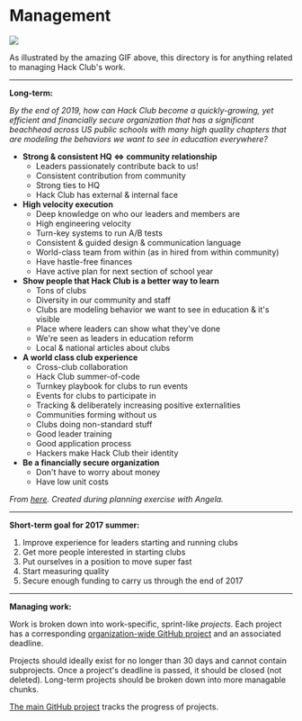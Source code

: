 # Management

![](http://www.ircar-formation.com/medias/images/bandeau-gif-management-puzle.gif)

As illustrated by the amazing GIF above, this directory is for anything related to managing Hack Club's work.

---

**Long-term:**

_By the end of 2019, how can Hack Club become a quickly-growing, yet efficient and financially secure organization that has a significant beachhead across US public schools with many high quality chapters that are modeling the behaviors we want to see in education everywhere?_

- **Strong & consistent HQ <=> community relationship**
  - Leaders passionately contribute back to us!
  - Consistent contribution from community
  - Strong ties to HQ
  - Hack Club has external & internal face
- **High velocity execution**
  - Deep knowledge on who our leaders and members are
  - High engineering velocity
  - Turn-key systems to run A/B tests
  - Consistent & guided design & communication language
  - World-class team from within (as in hired from within community)
  - Have hastle-free finances
  - Have active plan for next section of school year
- **Show people that Hack Club is a better way to learn**
  - Tons of clubs
  - Diversity in our community and staff
  - Clubs are modeling behavior we want to see in education & it's visible
  - Place where leaders can show what they've done
  - We're seen as leaders in education reform
  - Local & national articles about clubs
- **A world class club experience**
  - Cross-club collaboration
  - Hack Club summer-of-code
  - Turnkey playbook for clubs to run events
  - Events for clubs to participate in
  - Tracking & deliberately increasing positive externalities
  - Communities forming without us
  - Clubs doing non-standard stuff
  - Good leader training
  - Good application process
  - Hackers make Hack Club their identity
- **Be a financially secure organization**
  - Don't have to worry about money
  - Have low unit costs
  
_From [here](https://goo.gl/photos/PfmqqVJC34T2WMwJ7). Created during planning exercise with Angela._

---

**Short-term goal for 2017 summer:**

1. Improve experience for leaders starting and running clubs
2. Get more people interested in starting clubs
3. Put ourselves in a position to move super fast
4. Start measuring quality
5. Secure enough funding to carry us through the end of 2017

---

**Managing work:**

Work is broken down into work-specific, sprint-like _projects_. Each project has a corresponding [organization-wide GitHub project](https://github.com/orgs/hackclub/projects) and an associated deadline.

Projects should ideally exist for no longer than 30 days and cannot contain subprojects. Once a project's deadline is passed, it should be closed (not deleted). Long-term projects should be broken down into more managable chunks.

[The main GitHub project](https://github.com/orgs/hackclub/projects/2) tracks the progress of projects.
